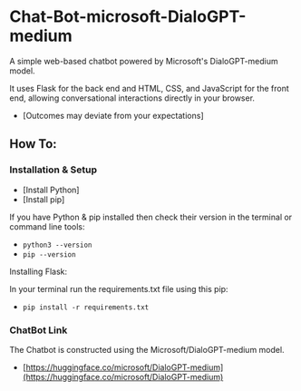 # Chat-Bot-microsoft-DialoGPT-medium

A simple web-based chatbot powered by Microsoft's DialoGPT-medium model.

It uses Flask for the back end and HTML, CSS, and JavaScript for the front end, allowing conversational interactions directly in your browser.

* [Outcomes may deviate from your expectations]

## How To:

### Installation & Setup

* [Install Python]
* [Install pip]

If you have Python & pip installed then check their version in the terminal or command line tools:

* `python3 --version`
* `pip --version`

Installing Flask:

In your terminal run the requirements.txt file using this pip:

* `pip install -r requirements.txt`

### ChatBot Link

The Chatbot is constructed using the Microsoft/DialoGPT-medium model.

* [https://huggingface.co/microsoft/DialoGPT-medium](https://huggingface.co/microsoft/DialoGPT-medium)
